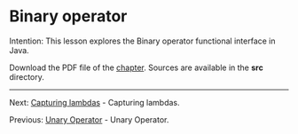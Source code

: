 # Binary operator

Intention: This lesson explores the Binary operator functional interface in Java.

Download the PDF file of the [chapter](chapter_9.pdf). Sources are available in the <b>src</b> directory. 

<hr>

Next: [Capturing lambdas](chapter_10.md "Capturing lambdas") - Capturing lambdas.

Previous: [Unary Operator](chapter_8.md "Unary Operator") - Unary Operator.